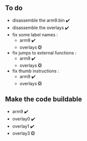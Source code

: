 ## To do
- disassemble the arm9.bin ✔️
- disassemble the overlays ✔️
- fix some label names :
  - arm9 ✔️
  - overlays ❎
- fix jumps to external functions :
  - arm9 ✔️
  - overlays ❎
- fix thumb instructions :
  - arm9 ✔️
  - overlays ❎

## Make the code buildable
- arm9 ✔️
- overlay0 ✔️
- overlay1 ✔️
- overlay3 ❎
